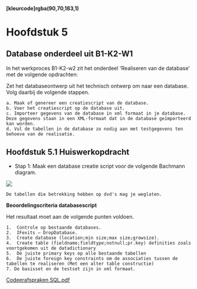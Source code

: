 #### [kleurcode]rgba(90,70,183,1)

# Hoofdstuk 5 

## Database onderdeel uit B1-K2-W1

In het werkproces B1-K2-w2 zit het onderdeel 'Realiseren van de database' met de volgende opdrachten:<br> 

Zet het databaseontwerp uit het technisch ontwerp om naar een database. Volg daarbij de volgende stappen. 

    a. Maak of genereer een creatiescript van de database. 
    b. Voer het creatiescript op de database uit. 
    c. Importeer gegevens van de database in xml formaat in je database. Deze gegevens staan in een XML-formaat dat in de database geïmporteerd kan worden. 
    d. Vul de tabellen in de database zo nodig aan met testgegevens ten behoeve van de realisatie. 

## Hoofdstuk 5.1 Huiswerkopdracht

* Stap 1:
Maak een database creatie script voor de volgende Bachmann diagram.

<img src="https://elo.kw1c.nl/CMS/Studie/811%20ICT-Academie/811%20VakkenInhoud/%5BB.26%20SQL%5D%20SQL%20%20Databases/25187%20%C2%A0%20Applicatie-%20en%20mediaontwikkelaar/Periode%2009/Productie/04.%20Aanvullend/boekwinkeldb.png">

    De tabellen die betrekking hebben op dvd's mag je weglaten.

__Beoordelingscriteria databasescript__

Het resultaat moet aan de volgende punten voldoen.

    1.	Controle op bestaande databases.	
    2.	IFexits – DropDatabase.	
    3.	Create database (location;min size;max size;growsize).	
    4.	Create table (fieldname;fieldtype;notnull;pr.key) definities zoals voortgekomen uit de datadictionary
    5.	De juiste primary keys op alle bestaande tabellen
    6.	De juiste foreign key constraints om de associaties tussen de tabellen te realiseren (Met een alter table constructie)
    7. De basisset en de testset zijn in xml formaat.

<a href="https://elo.kw1c.nl/CMS/Studie/811%20ICT-Academie/811%20VakkenInhoud/%5BB.26%20SQL%5D%20SQL%20%20Databases/25187%20%C2%A0%20Applicatie-%20en%20mediaontwikkelaar/Periode%2003/Productie/04.%20Aanvullend/Codeerafspraken%20SQL.pdf
" target="_blank">Codeerafspraken SQL.pdf</a>

